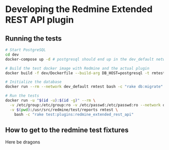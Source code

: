 # Developing the Redmine Extended REST API plugin

## Running the tests

```bash
# Start PostgreSQL
cd dev
docker-compose up -d # postgresql should end up in the dev_default network

# Build the test docker image with Redmine and the actual plugin
docker build -f dev/Dockerfile --build-arg DB_HOST=postgresql -t rmtest .

# Initialize the database
docker run --rm --network dev_default rmtest bash -c "rake db:migrate"

# Run the tests
docker run -u "$(id -u):$(id -g)" --rm \
  -v /etc/group:/etc/group:ro -v /etc/passwd:/etc/passwd:ro --network dev_default \
  -v $(pwd):/usr/src/redmine/test/reports rmtest \
    bash -c "rake test:plugins:redmine_extended_rest_api"
```

## How to get to the redmine test fixtures

Here be dragons